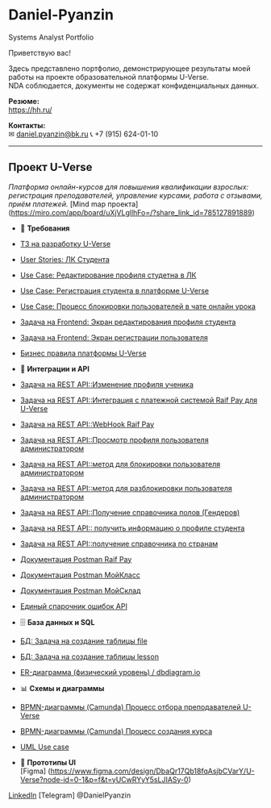 # Daniel-Pyanzin
Systems Analyst Portfolio

Приветствую вас!

Здесь представлено портфолио, демонстрирующее результаты моей работы на проекте образовательной платформы U-Verse.  
NDA соблюдается, документы не содержат конфиденциальных данных.

**Резюме:**  
https://hh.ru/

**Контакты:**  
✉ daniel.pyanzin@bk.ru 
📞 +7 (915) 624-01-10

---

## Проект U-Verse  
*Платформа онлайн-курсов для повышения квалификации взрослых: регистрация преподавателей, управление курсами, работа с отзывами, приём платежей.* 
[Mind map проекта] (https://miro.com/app/board/uXjVLgllhFo=/?share_link_id=785127891889)

- 📄 **Требования**  
- [ТЗ на разработку U-Verse](https://github.com/DP-HUB1/Daniel-Pyanzin/blob/main/%D0%A2%D0%97%20%D0%BD%D0%B0%20%D1%80%D0%B0%D0%B7%D1%80%D0%B0%D0%B1%D0%BE%D1%82%D0%BA%D1%83%20U-Verse.pdf)
-  [User Stories: ЛК Студента](https://github.com/DP-HUB1/Daniel-Pyanzin/blob/main/%5BDP%5D%20US%20%D0%9B%D0%B8%D1%87%D0%BD%D1%8B%D0%B9%20%D0%BA%D0%B0%D0%B1%D0%B8%D0%BD%D0%B5%D1%82%20%D1%81%D1%82%D1%83%D0%B4%D0%B5%D0%BD%D1%82%D0%B0.pdf)
-  [Use Case: Редактирование профиля студетна в ЛК](https://github.com/DP-HUB1/Daniel-Pyanzin/blob/main/B-%D0%A0%D0%B5%D0%B4%D0%B0%D0%BA%D1%82%D0%B8%D1%80%D0%BE%D0%B2%D0%B0%D0%BD%D0%B8%D0%B5%20%D0%BF%D1%80%D0%BE%D1%84%D0%B8%D0%BB%D1%8F%20%D1%81%D1%82%D1%83%D0%B4%D0%B5%D0%BD%D1%82%D0%B0%20%D0%B2%20%D0%9B%D0%9A.pdf)  
-  [Use Case: Регистрация студента в платформе U-Verse](https://github.com/DP-HUB1/Daniel-Pyanzin/blob/main/B-%D0%A0%D0%B5%D0%B3%D0%B8%D1%81%D1%82%D1%80%D0%B0%D1%86%D0%B8%D1%8F%20%D1%81%D1%82%D1%83%D0%B4%D0%B5%D0%BD%D1%82%D0%B0%20%D0%B2%20%D0%BF%D0%BB%D0%B0%D1%82%D1%84%D0%BE%D1%80%D0%BC%D0%B5%20U-Verse.pdf)
-  [Use Case: Процесс блокировки пользователей в чате онлайн урока](https://github.com/DP-HUB1/Daniel-Pyanzin/blob/main/DP%5D%20%D0%9F%D1%80%D0%BE%D1%86%D0%B5%D1%81%D1%81%20%D0%B1%D0%BB%D0%BE%D0%BA%D0%B8%D1%80%D0%BE%D0%B2%D0%BA%D0%B8%20%D0%BF%D0%BE%D0%BB%D1%8C%D0%B7%D0%BE%D0%B2%D0%B0%D1%82%D0%B5%D0%BB%D0%B5%D0%B9%20%D0%B2%20%D1%87%D0%B0%D1%82%D0%B5%20%D0%BE%D0%BD%D0%BB%D0%B0%D0%B9%D0%BD%20%D1%83%D1%80%D0%BE%D0%BA%D0%B0.pdf)
-  [Задача на Frontend: Экран редактирования профиля студента](https://github.com/DP-HUB1/Daniel-Pyanzin/blob/main/%D0%A0%D0%B5%D0%B4%D0%B0%D0%BA%D1%82%D0%B8%D1%80%D0%BE%D0%B2%D0%B0%D0%BD%D0%B8%D0%B5%20%D0%BF%D1%80%D0%BE%D1%84%D0%B8%D0%BB%D1%8F%20%D1%81%D1%82%D1%83%D0%B4%D0%B5%D0%BD%D1%82%D0%B0%20%D0%B2%20%D0%9B%D0%9A.pdf)
-  [Задача на Frontend: Экран регистрации пользователя](https://github.com/DP-HUB1/Daniel-Pyanzin/blob/main/%D0%A0%D0%B5%D0%B3%D0%B8%D1%81%D1%82%D1%80%D0%B0%D1%86%D0%B8%D1%8F%20%D1%81%D1%82%D1%83%D0%B4%D0%B5%D0%BD%D1%82%D0%B0%20%D0%B2%20%D0%BF%D0%BB%D0%B0%D1%82%D1%84%D0%BE%D1%80%D0%BC%D0%B5%20U-verse.pdf)
-  [Бизнес правила платформы U-Verse](https://github.com/DP-HUB1/Daniel-Pyanzin/blob/main/%D0%91%D0%B8%D0%B7%D0%BD%D0%B5%D1%81-%D0%BF%D1%80%D0%B0%D0%B2%D0%B8%D0%BB%D0%B0.pdf)
    
- 🔗 **Интеграции и API**
- [Задача на REST API::Изменение профиля ученика](https://github.com/DP-HUB1/Daniel-Pyanzin/blob/main/%D0%98%D0%B7%D0%BC%D0%B5%D0%BD%D0%B5%D0%BD%D0%B8%D0%B5%20%D0%BF%D1%80%D0%BE%D1%84%D0%B8%D0%BB%D1%8F%20%D1%83%D1%87%D0%B5%D0%BD%D0%B8%D0%BA%D0%B0.pdf)
- [Задача на REST API::Интеграция с платежной системой Raif Pay для U-Verse](https://github.com/DP-HUB1/Daniel-Pyanzin/blob/main/%D0%98%D0%BD%D1%82%D0%B5%D0%B3%D1%80%D0%B0%D1%86%D0%B8%D1%8F%20%D1%81%20%D0%BF%D0%BB%D0%B0%D1%82%D0%B5%D0%B6%D0%BD%D0%BE%D0%B9%20%D1%81%D0%B8%D1%81%D1%82%D0%B5%D0%BC%D0%BE%D0%B9%20Raif%20Pay%20%D0%B4%D0%BB%D1%8F%20U-Verse.pdf)
- [Задача на REST API::WebHook Raif Pay](https://github.com/DP-HUB1/Daniel-Pyanzin/blob/main/WebHook%20Raif%20Pay.pdf)
- [Задача на REST API::Просмотр профиля пользователя администратором](https://github.com/DP-HUB1/Daniel-Pyanzin/blob/main/%D0%9F%D1%80%D0%BE%D1%81%D0%BC%D0%BE%D1%82%D1%80%20%D0%BF%D1%80%D0%BE%D1%84%D0%B8%D0%BB%D1%8F%20%D0%BF%D0%BE%D0%BB%D1%8C%D0%B7%D0%BE%D0%B2%D0%B0%D1%82%D0%B5%D0%BB%D1%8F%20%D0%B0%D0%B4%D0%BC%D0%B8%D0%BD%D0%B8%D1%81%D1%82%D1%80%D0%B0%D1%82%D0%BE%D1%80%D0%BE%D0%BC.pdf)
- [Задача на REST API::метод для блокировки пользователя администратором](https://github.com/DP-HUB1/Daniel-Pyanzin/blob/main/%D0%BC%D0%B5%D1%82%D0%BE%D0%B4%20%D0%B4%D0%BB%D1%8F%20%D0%B1%D0%BB%D0%BE%D0%BA%D0%B8%D1%80%D0%BE%D0%B2%D0%BA%D0%B8%20%D0%BF%D0%BE%D0%BB%D1%8C%D0%B7%D0%BE%D0%B2%D0%B0%D1%82%D0%B5%D0%BB%D1%8F%20%D0%B0%D0%B4%D0%BC%D0%B8%D0%BD%D0%B8%D1%81%D1%82%D1%80%D0%B0%D1%82%D0%BE%D1%80%D0%BE%D0%BC.pdf)
- [Задача на REST API::метод для разблокировки пользователя администратором](https://github.com/DP-HUB1/Daniel-Pyanzin/blob/main/%D0%BC%D0%B5%D1%82%D0%BE%D0%B4%20%D0%B4%D0%BB%D1%8F%20%D1%80%D0%B0%D0%B7%D0%B1%D0%BB%D0%BE%D0%BA%D0%B8%D1%80%D0%BE%D0%B2%D0%BA%D0%B8%20%D0%BF%D0%BE%D0%BB%D1%8C%D0%B7%D0%BE%D0%B2%D0%B0%D1%82%D0%B5%D0%BB%D1%8F%20%D0%B0%D0%B4%D0%BC%D0%B8%D0%BD%D0%B8%D1%81%D1%82%D1%80%D0%B0%D1%82%D0%BE%D1%80%D0%BE%D0%BC.pdf)
- [Задача на REST API::Получение справочника полов (Гендеров)](https://github.com/DP-HUB1/Daniel-Pyanzin/blob/main/%D0%9F%D0%BE%D0%BB%D1%83%D1%87%D0%B5%D0%BD%D0%B8%D0%B5%20%D1%81%D0%BF%D1%80%D0%B0%D0%B2%D0%BE%D1%87%D0%BD%D0%B8%D0%BA%D0%B0%20%D0%BF%D0%BE%D0%BB%D0%BE%D0%B2%20(%D0%93%D0%B5%D0%BD%D0%B4%D0%B5%D1%80%D0%BE%D0%B2).pdf)
- [Задача на REST API:: получить информацию о профиле студента](https://github.com/DP-HUB1/Daniel-Pyanzin/blob/main/%D0%BF%D0%BE%D0%BB%D1%83%D1%87%D0%B8%D1%82%D1%8C%20%D0%B8%D0%BD%D1%84%D0%BE%D1%80%D0%BC%D0%B0%D1%86%D0%B8%D1%8E%20%D0%BE%20%D0%BF%D1%80%D0%BE%D1%84%D0%B8%D0%BB%D0%B5%20%D1%81%D1%82%D1%83%D0%B4%D0%B5%D0%BD%D1%82%D0%B0.pdf)
- [Задача на REST API::получение справочника по странам](https://github.com/DP-HUB1/Daniel-Pyanzin/blob/main/%D0%BF%D0%BE%D0%BB%D1%83%D1%87%D0%B5%D0%BD%D0%B8%D0%B5%20%D1%81%D0%BF%D1%80%D0%B0%D0%B2%D0%BE%D1%87%D0%BD%D0%B8%D0%BA%D0%B0%20%D0%BF%D0%BE%20%D1%81%D1%82%D1%80%D0%B0%D0%BD%D0%B0%D0%BC.pdf)
- [Документация Postman Raif Pay](https://documenter.getpostman.com/view/38747825/2sB3BLkTbr)
- [Документация Postman МойКласс](https://documenter.getpostman.com/view/38747825/2sB2xBC9Tz)
- [Документация Postman МойСклад](https://documenter.getpostman.com/view/38747825/2sB34ZsQpX)
- [Единый спарочник ошибок API](https://github.com/DP-HUB1/Daniel-Pyanzin/blob/main/%D0%95%D0%B4%D0%B8%D0%BD%D1%8B%D0%B9%20%D1%81%D0%BF%D1%80%D0%B0%D0%B2%D0%BE%D1%87%D0%BD%D0%B8%D0%BA%20%D0%BE%D1%88%D0%B8%D0%B1%D0%BE%D0%BA%20API%20U%E2%80%91Verse.pdf)
 
- 🗄 **База данных и SQL**
- [БД: Задача на создание таблицы file](https://github.com/DP-HUB1/Daniel-Pyanzin/blob/main/%D0%97%D0%B0%D0%B4%D0%B0%D0%BD%D0%B8%D0%B5%20%D0%B4%D0%BB%D1%8F%20%D0%B8%D1%81%D0%BF%D0%BE%D0%BB%D0%BD%D0%B8%D1%82%D0%B5%D0%BB%D0%B5%D0%B9.pdf)
- [БД: Задача на создание таблицы lesson](https://github.com/DP-HUB1/Daniel-Pyanzin/blob/main/lesson%20-%20%D0%97%D0%B0%D0%B4%D0%B0%D0%BD%D0%B8%D0%B5%20%D0%B4%D0%BB%D1%8F%20%D0%B8%D1%81%D0%BF%D0%BE%D0%BB%D0%BD%D0%B8%D1%82%D0%B5%D0%BB%D0%B5%D0%B9.pdf)
- [ER-диаграмма (физический уровень) / dbdiagram.io](https://dbdiagram.io/d/681b730a5b2fc4582f9ee0b0)

- 📊 **Схемы и диаграммы**
- [BPMN-диаграммы (Camunda) Процесс отбора преподавателей U-Verse](https://github.com/DP-HUB1/Daniel-Pyanzin/blob/main/%5BDP%5D%20%D0%9F%D1%80%D0%BE%D1%86%D0%B5%D1%81%D1%81%20%D0%BE%D1%82%D0%B1%D0%BE%D1%80%D0%B0%20%D0%BF%D1%80%D0%B5%D0%BF%D0%BE%D0%B4%D0%B0%D0%B2%D0%B0%D1%82%D0%B5%D0%BB%D0%B5%D0%B9%20U-Verse.pdf)
- [BPMN-диаграммы (Camunda) Процесс создания курса](https://github.com/DP-HUB1/Daniel-Pyanzin/blob/main/%5BDP%5D%20%D0%9F%D1%80%D0%BE%D1%86%D0%B5%D1%81%D1%81%20%D1%81%D0%BE%D0%B7%D0%B4%D0%B0%D0%BD%D0%B8%D1%8F%20%D0%BA%D1%83%D1%80%D1%81%D0%B0.pdf)
- [UML Use case](https://github.com/DP-HUB1/Daniel-Pyanzin/blob/main/Use%20case%20%D0%B4%D0%B8%D0%B0%D0%B3%D1%80%D0%B0%D0%BC%D0%BC%D0%B0.drawio.png)
    
- 🎨 **Прототипы UI**  
[Figma] (https://www.figma.com/design/DbaQr17Qb18fqAsjbCVarY/U-Verse?node-id=0-1&p=f&t=yUCwRYyY5sLJIASy-0)


[LinkedIn]() 
[Telegram] @DanielPyanzin
